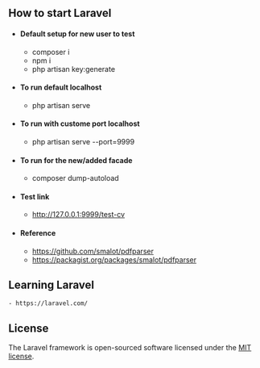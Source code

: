 ## How to start Laravel

-   #### Default setup for new user to test
    -   composer i
    -   npm i
    -   php artisan key:generate
-   #### To run default localhost
    -   php artisan serve
-   #### To run with custome port localhost
    -   php artisan serve --port=9999
-   #### To run for the new/added facade
    -   composer dump-autoload
-   #### Test link
    -   http://127.0.0.1:9999/test-cv
-   #### Reference
    -   https://github.com/smalot/pdfparser
    -   https://packagist.org/packages/smalot/pdfparser

## Learning Laravel

    - https://laravel.com/

## License

The Laravel framework is open-sourced software licensed under the [MIT license](https://opensource.org/licenses/MIT).
